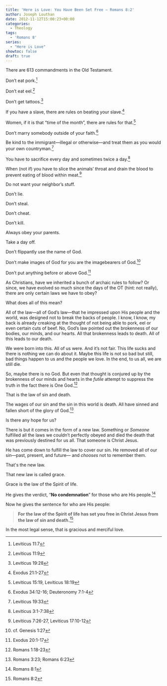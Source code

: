 ```yaml
---
title: 'Here is Love: You Have Been Set Free – Romans 8:2'
author: Joseph Louthan
date: 2012-11-12T15:00:23+00:00
categories:
  - Theology
tags:
  - 'Romans 8'
series:
  - "Here is Love"
showtoc: false
draft: true
---
```

There are 613 commandments in the Old Testament.

Don’t eat pork.[^2]

Don’t eat eel.[^3]

Don’t get tattoos.[^4]

If you have a slave, there are rules on beating your slave.[^5]

Women, if it is that “time of the month”, there are rules for that.[^6]

Don’t marry somebody outside of your faith.[^7]

Be kind to the immigrant—illegal or otherwise—and treat them as you would your own countryman.[^8]

You have to sacrifice every day and sometimes twice a day.[^9]

When (not if) you have to slice the animals’ throat and drain the blood to prevent eating of blood within meat.[^10]

Do not want your neighbor’s stuff.

Don’t lie.

Don’t steal.

Don’t cheat.

Don’t kill.

Always obey your parents.

Take a day off.

Don’t flippantly use the name of God.

Don’t make images of God for you are the imagebearers of God.[^11]

Don’t put anything before or above God.[^12]

As Christians, have we inherited a bunch of archaic rules to follow? Or since, we have evolved so much since the days of the OT (hint: not really), there are only certain laws we have to obey?

What does all of this mean?

All of the law—all of God’s law—that he impressed upon His people and the world, was designed not to break the backs of people. I know, I know, my back is already creaking at the thought of not being able to pork, eel or even certain cuts of beef. No, God’s law pointed out the brokenness of our bodies, our minds, and our hearts. All that brokenness leads to death. All of this leads to our death.

We were born into this. All of us were. And it’s not fair. This life sucks and there is nothing we can do about it. Maybe this life is not so bad but still, bad things happen to us and the people we love. In the end, to us all, we are still die.

So, maybe there is no God. But even that thought is conjured up by the brokenness of our minds and hearts in the _futile_ attempt to suppress the truth in the fact there is One God.[^13]

That is the law of sin and death.

The wages of our sin and the sin in this world is death. All have sinned and fallen short of the glory of God.[^14]

Is there any hope for us?

There is but it comes in the form of a new law. Something or _Someone_ fulfilled all the laws we couldn’t perfectly obeyed and died the death that was previously destined for us all. That someone is Christ Jesus.

He has come down to fulfill the law to cover our sin. He removed all of our sin—past, present, and future— and _chooses_ not to remember them.

That's the new law.

That new law is called grace.

Grace is the law of the Spirit of life.

He gives the verdict, “**No condemnation**” for those who are His people.[^15]

Now he gives the sentence for who are His people:

>**For the law of the Spirit of life has set you free in Christ Jesus from the law of sin and death.**[^16]

In the most legal sense, that is gracious and merciful love.

[^2]: Leviticus 11:7
[^3]: Leviticus 11:9
[^4]: Leviticus 19:28
[^5]: Exodus 21:1-27
[^6]: Leviticus 15:19, Leviticus 18:19
[^7]: Exodus 34:12-16; Deuteronomy 7:1-4
[^8]: Leviticus 19:33
[^9]: Leviticus 3:1-7:38
[^10]: Leviticus 7:26-27, Leviticus 17:10-12
[^11]: cf. Genesis 1:27
[^12]: Exodus 20:1-17
[^13]: Romans 1:18-23
[^14]: Romans 3:23; Romans 6:23
[^15]: Romans 8:1
[^16]: Romans 8:2